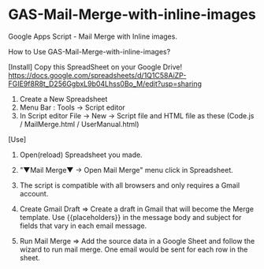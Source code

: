 # GAS-Mail-Merge-with-inline-images
Google Apps Script - Mail Merge with Inline images.

How to Use GAS-Mail-Merge-with-inline-images?



[Install]
Copy this SpreadSheet on your Google Drive!
https://docs.google.com/spreadsheets/d/1Q1C58AiZP-FGIE9f8R8t_D256GgbxL9b04Lhss0Bo_M/edit?usp=sharing

1. Create a New Spreadsheet
2. Menu Bar : Tools -> Script editor
3. In Script editor File -> New -> Script file and HTML file as these (Code.js / MailMerge.html / UserManual.html)


[Use]

1. Open(reload) Spreadsheet you made.
2. "▼Mail Merge▼ -> Open Mail Merge" menu click in Spreadsheet.
3. The script is compatible with all browsers and only requires a Gmail account.
4. Create Gmail Draft
 => Create a draft in Gmail that will become the Merge template. Use {{placeholders}} in the message body and subject for fields that vary in each email message.

5. Run Mail Merge
 => Add the source data in a Google Sheet and follow the wizard to run mail merge. One email would be sent for each row in the sheet.

